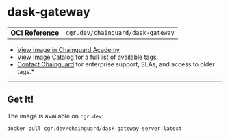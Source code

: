 <!--monopod:start-->
# dask-gateway
| | |
| - | - |
| **OCI Reference** | `cgr.dev/chainguard/dask-gateway` |


* [View Image in Chainguard Academy](https://edu.chainguard.dev/chainguard/chainguard-images/reference/dask-gateway/overview/)
* [View Image Catalog](https://console.enforce.dev/images/catalog) for a full list of available tags.
* [Contact Chainguard](https://www.chainguard.dev/chainguard-images) for enterprise support, SLAs, and access to older tags.*

---
<!--monopod:end-->

## Get It!

The image is available on `cgr.dev`:

```
docker pull cgr.dev/chainguard/dask-gateway-server:latest
```

<!-- ## Use It!

With helm:

```
git clone git@github.com:vmware/kube-fluentd-operator.git
helm install --create-namespace kfo ./kube-fluentd-operator/charts/log-router \
  --set rbac.create=true \
  --set image.tag=latest \
  --set image.repository=cgr.dev/chainguard/kube-fluentd-operator
``` -->
